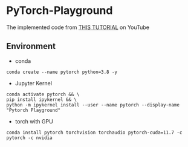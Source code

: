 # PyTorch-Playground
The implemented code from [THIS TUTORIAL](https://www.youtube.com/playlist?list=PLqnslRFeH2UrcDBWF5mfPGpqQDSta6VK4) on YouTube

## Environment
- conda
```
conda create --name pytorch python=3.8 -y
```
- Jupyter Kernel
```
conda activate pytorch && \
pip install ipykernel && \
python -m ipykernel install --user --name pytorch --display-name "Pytorch Playground"
```
- torch with GPU
```
conda install pytorch torchvision torchaudio pytorch-cuda=11.7 -c pytorch -c nvidia
```

